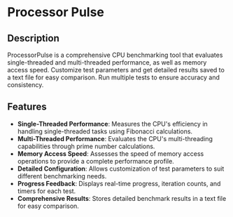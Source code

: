 # Processor Pulse

## Description
ProcessorPulse is a comprehensive CPU benchmarking tool that evaluates single-threaded and multi-threaded performance, as well as memory access speed. Customize test parameters and get detailed results saved to a text file for easy comparison. Run multiple tests to ensure accuracy and consistency.

## Features
- **Single-Threaded Performance**: Measures the CPU's efficiency in handling single-threaded tasks using Fibonacci calculations.
- **Multi-Threaded Performance**: Evaluates the CPU's multi-threading capabilities through prime number calculations.
- **Memory Access Speed**: Assesses the speed of memory access operations to provide a complete performance profile.
- **Detailed Configuration**: Allows customization of test parameters to suit different benchmarking needs.
- **Progress Feedback**: Displays real-time progress, iteration counts, and timers for each test.
- **Comprehensive Results**: Stores detailed benchmark results in a text file for easy comparison.

